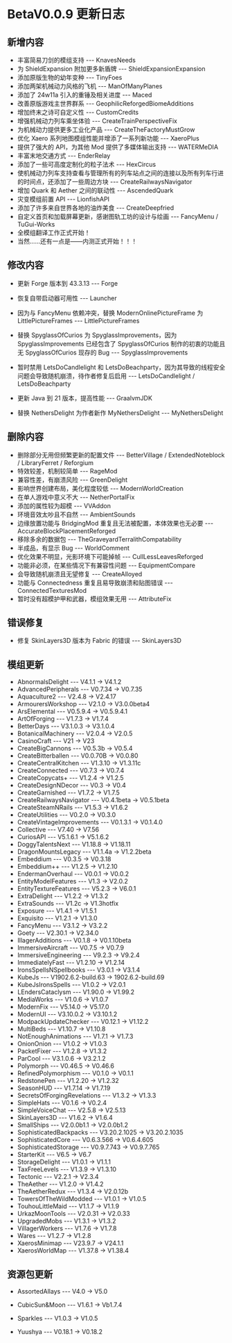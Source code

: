 # BetaV0.0.9 更新日志

## 新增内容

- 丰富简易刀剑的模组支持 --- KnavesNeeds
- 为 ShieldExpansion 附加更多新盾牌 --- ShieldExpansionExpansion
- 添加原版生物的幼年变种 --- TinyFoes
- 添加两架机械动力风格的飞机 --- ManOfManyPlanes
- 添加了 24w11a 引入的重锤及相关进度 --- Maced
- 改善原版游戏主世界群系 --- GeophilicReforgedBiomeAdditions
- 增加终末之诗可自定义性 --- CustomCredits
- 增强机械动力列车乘坐体验 --- CreateTrainPerspectiveFix
- 为机械动力提供更多工业化产品 --- CreateTheFactoryMustGrow
- 优化 Xaero 系列地图模组性能并增添了一系列新功能 --- XaeroPlus
- 提供了强大的 API，为其他 Mod 提供了多媒体输出支持 --- WATERMeDIA
- 丰富末地交通方式 --- EnderRelay
- 添加了一些可高度定制化的粒子法术 --- HexCircus
- 使机械动力列车支持查看与管理所有的列车站点之间的连接以及所有列车行进的时间点，还添加了一些周边方块 --- CreateRailwaysNavigator
- 增加 Quark 和 Aether 之间的联动性 --- AscendedQuark
- 灾变模组前置 API --- LionfishAPI
- 添加了许多来自世界各地的油炸美食 --- CreateDeepfried
- 自定义首页和加载屏幕更新，感谢图轨工坊的设计与绘画 --- FancyMenu / TuGui-Works
- 全模组翻译工作正式开始！
- 当然......还有一点是——内测正式开始！！！

## 修改内容

- 更新 Forge 版本到 43.3.13 --- Forge

- 恢复自带启动器可用性 --- Launcher

- 因为与 FancyMenu 依赖冲突，替换 ModernOnlinePictureFrame 为 LittlePictureFrames --- LittlePictureFrames

- 替换 SpyglassOfCurios 为 SpyglassImprovements，因为 SpyglassImprovements 已经包含了 SpyglassOfCurios 制作的初衷的功能且无 SpyglassOfCurios 现存的 Bug --- SpyglassImprovements

- 暂时禁用 LetsDoCandlelight 和 LetsDoBeachparty，因为其导致的线程安全问题会导致随机崩溃，待作者修复后启用 --- LetsDoCandlelight / LetsDoBeachparty

- 更新 Java 到 21 版本，提高性能 --- GraalvmJDK

- 替换 NethersDelight 为作者新作 MyNethersDelight --- MyNethersDelight

## 删除内容

- 删除部分无用但频繁更新的配置文件 --- BetterVillage / ExtendedNoteblock / LibraryFerret / Reforgium
- 特效较差，机制较简单 --- RageMod
- 兼容性差，有崩溃风险 --- GreenDelight
- 影响世界创建布局，美化程度较低 --- ModernWorldCreation
- 在单人游戏中意义不大 --- NetherPortalFix
- 添加的属性较为超模 --- VVAddon
- 环境音效太吵且不自然 --- AmbientSounds
- 边缘放置功能与 BridgingMod 重复且无法被配置，本体效果也无必要 --- AccurateBlockPlacementReforged
- 移除多余的数据包 --- TheGraveyardTerralithCompatability
- 半成品，有显示 Bug --- WorldComment
- 优化效果不明显，光影环境下可能掉帧 --- CullLessLeavesReforged
- 功能非必须，在某些情况下有兼容性问题 --- EquipmentCompare
- 会导致随机崩溃且无望修复 --- CreateAlloyed
- 功能与 Connectedness 重复且易导致崩溃和贴图错误 --- ConnectedTexturesMod
- 暂时没有超模护甲和武器，模组效果无用 --- AttributeFix

## 错误修复

- 修复 SkinLayers3D 版本为 Fabric 的错误 --- SkinLayers3D

## 模组更新

- AbnormalsDelight --- V4.1.1 -> V4.1.2
- AdvancedPeripherals --- V0.7.34 -> V0.7.35
- Aquaculture2 --- V2.4.8 -> V2.4.17
- ArmourersWorkshop --- V2.1.0 -> V3.0.0beta4
- ArsElemental --- V0.5.9.4 -> V0.5.9.4.1
- ArtOfForging --- V1.7.3 -> V1.7.4
- BetterDays --- V3.1.0.3 -> V3.1.0.4
- BotanicalMachinery --- V2.0.4 -> V2.0.5
- CasinoCraft --- V21 -> V23
- CreateBigCannons --- V0.5.3b -> V0.5.4
- CreateBitterballen --- V0.0.70B -> V0.0.80
- CreateCentralKitchen --- V1.3.10 -> V1.3.11c
- CreateConnected --- V0.7.3 -> V0.7.4
- CreateCopycats+ --- V1.2.4 -> V1.2.5
- CreateDesignNDecor --- V0.3 -> V0.4
- CreateGarnished --- V1.7.2 -> V1.7.5
- CreateRailwaysNavigator --- V0.4.1beta -> V0.5.1beta
- CreateSteamNRails --- V1.5.3 -> V1.6.2
- CreateUtilities --- V0.2.0 -> V0.3.0
- CreateVintageImprovements --- V0.1.3.1 -> V0.1.4.0
- Collective --- V7.40 -> V7.56
- CuriosAPI --- V5.1.6.1 -> V5.1.6.2
- DoggyTalentsNext --- V1.18.8 -> V1.18.11
- DragonMountsLegacy --- V1.1.4a -> V1.2.2beta
- Embeddium --- V0.3.5 -> V0.3.18
- Embeddium++ --- V1.2.5 -> V1.2.10
- EndermanOverhaul --- V0.0.1 -> V0.0.2
- EntityModelFeatures --- V1.3 -> V2.0.2
- EntityTextureFeatures --- V5.2.3 -> V6.0.1
- ExtraDelight --- V1.2.2 -> V1.3.2
- ExtraSounds --- V1.2c -> V1.3hotfix
- Exposure --- V1.4.1 -> V1.5.1
- Exquisito --- V1.2.1 -> V1.3.0
- FancyMenu --- V3.1.2 -> V3.2.2
- Goety --- V2.30.1 -> V2.34.0
- IllagerAdditions --- V0.1.8 -> V0.1.10beta
- ImmersiveAircraft --- V0.7.5 -> V0.7.9
- ImmersiveEngineering --- V9.2.3 -> V9.2.4
- ImmediatelyFast --- V1.2.10 -> V1.2.14
- IronsSpellsNSpellbooks --- V3.0.1 -> V3.1.4
- KubeJs --- V1902.6.2-build.63 -> 1902.6.2-build.69
- KubeJsIronsSpells --- V1.0.2 -> V2.0.1
- LEndersCataclysm --- V1.90.0 -> V1.99.2
- MediaWorks --- V1.0.6 -> V1.0.7
- ModernFix --- V5.14.0 -> V5.17.0
- ModernUI --- V3.10.0.2 -> V3.10.1.2
- ModpackUpdateChecker --- V0.12.1 -> V1.12.2
- MultiBeds --- V1.10.7 -> V1.10.8
- NotEnoughAnimations --- V1.7.1 -> V1.7.3
- OnionOnion --- V1.0.2 -> V1.0.3
- PacketFixer --- V1.2.8 -> V1.3.2
- ParCool --- V3.1.0.6 -> V3.2.1.2
- Polymorph --- V0.46.5 -> V0.46.6
- RefinedPolymorphism --- V0.1.0 -> V0.1.1
- RedstonePen --- V1.2.20 -> V1.2.32
- SeasonHUD --- V1.7.14 -> V1.7.19
- SecretsOfForgingRevelations --- V1.3.2 -> V1.3.3
- SimpleHats --- V0.1.6 -> V0.2.4
- SimpleVoiceChat --- V2.5.8 -> V2.5.13
- SkinLayers3D --- V1.6.2 -> V1.6.4
- SmallShips --- V2.0.0b1.1 -> V2.0.0b1.2
- SophisticatedBackpacks --- V3.20.2.1025 -> V3.20.2.1035
- SophisticatedCore --- V0.6.3.566 -> V0.6.4.605
- SophisticatedStorage --- V0.9.7.743 -> V0.9.7.765
- StarterKit --- V6.5 -> V6.7
- StorageDelight --- V1.0.1 -> V1.1.1
- TaxFreeLevels --- V1.3.9 -> V1.3.10
- Tectonic --- V2.2.1 -> V2.3.4
- TheAether --- V1.2.0 -> V1.4.2
- TheAetherRedux --- V1.3.4 -> V2.0.12b
- TowersOfTheWildModded --- V1.0.1 -> V1.0.5
- TouhouLittleMaid --- V1.1.7 -> V1.1.9
- UrkazMoonTools --- V2.0.31 -> V2.0.33
- UpgradedMobs --- V1.3.1 -> V1.3.2
- VillagerWorkers --- V1.7.6 -> V1.7.8
- Wares --- V1.2.7 -> V1.2.8
- XaerosMinimap --- V23.9.7 -> V24.1.1
- XaerosWorldMap --- V1.37.8 -> V1.38.4

## 资源包更新

- AssortedAllays --- V4.0 -> V5.0

- CubicSun\&Moon --- V1.6.1 -> Vb1.7.4

- Sparkles --- V1.0.3 -> V1.0.5

- Yuushya --- V0.18.1 -> V0.18.2

